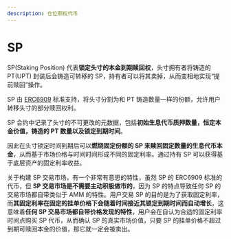 ```yaml
---
description: 仓位期权代币
---
```


# SP

SP(Staking Position) 代表**锁定头寸的本金到期赎回权**，头寸拥有者将铸造的 PT(UPT) 封装后会铸造可转移的 SP，持有者可以将其卖掉，从而变相地实现“提前赎回”操作。

SP 由 [ERC6909](https://eips.ethereum.org/EIPS/eip-6909) 标准支持，将头寸分割为和 PT 铸造数量一样的份额，允许用户转移头寸的部分赎回权利。

SP 合约中记录了头寸的不可更改的元数据，包括**初始生息代币质押数量，恒定本金价值，铸造的 PT 数量以及锁定到期时间**。

因此在头寸锁定时间到期后可以**燃烧固定份额的 SP 来赎回固定数量的生息代币本金**，从而基于市场价格与时间时间形成不同的固定利率。通过持有 SP 可以获得基于底层资产的固定利率收益。

关于构建 SP 交易市场，有一个非常有意思的特性，虽然 SP 的 ERC6909 标准的代币，但 **SP 交易市场是不需要主动积极做市的**，因为 SP 的特点导致任何 SP 的交易市场都自带类似于 AMM 的特性。用户交易 SP 的目的是为了获取固定利率，而**其固定利率在固定的挂单价格下会随着时间接近其锁定到期时间而自动增长**，这意味着**任何 SP 交易市场都自带价格发现的特性**，用户会在自认为合适的固定利率时间点购买 SP 代币，从而确认 SP 的真实市场价值，只要 SP 的挂单价格不超过到期可赎回本金的价值，那它就一定会被卖出。
